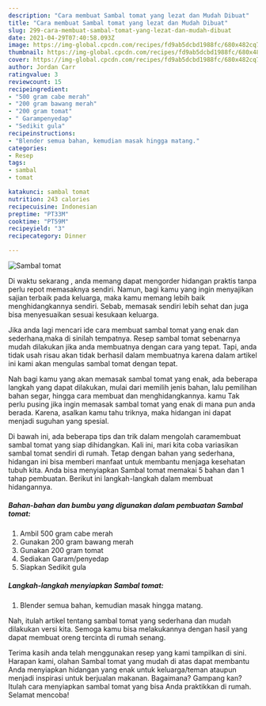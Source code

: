 ```yaml
---
description: "Cara membuat Sambal tomat yang lezat dan Mudah Dibuat"
title: "Cara membuat Sambal tomat yang lezat dan Mudah Dibuat"
slug: 299-cara-membuat-sambal-tomat-yang-lezat-dan-mudah-dibuat
date: 2021-04-29T07:40:58.093Z
image: https://img-global.cpcdn.com/recipes/fd9ab5dcbd1988fc/680x482cq70/sambal-tomat-foto-resep-utama.jpg
thumbnail: https://img-global.cpcdn.com/recipes/fd9ab5dcbd1988fc/680x482cq70/sambal-tomat-foto-resep-utama.jpg
cover: https://img-global.cpcdn.com/recipes/fd9ab5dcbd1988fc/680x482cq70/sambal-tomat-foto-resep-utama.jpg
author: Jordan Carr
ratingvalue: 3
reviewcount: 15
recipeingredient:
- "500 gram cabe merah"
- "200 gram bawang merah"
- "200 gram tomat"
- " Garampenyedap"
- "Sedikit gula"
recipeinstructions:
- "Blender semua bahan, kemudian masak hingga matang."
categories:
- Resep
tags:
- sambal
- tomat

katakunci: sambal tomat 
nutrition: 243 calories
recipecuisine: Indonesian
preptime: "PT33M"
cooktime: "PT59M"
recipeyield: "3"
recipecategory: Dinner

---
```



![Sambal tomat](https://img-global.cpcdn.com/recipes/fd9ab5dcbd1988fc/680x482cq70/sambal-tomat-foto-resep-utama.jpg)

Di waktu  sekarang , anda memang dapat mengorder hidangan praktis tanpa perlu repot memasaknya sendiri. Namun, bagi kamu yang ingin menyajikan sajian terbaik pada keluarga, maka kamu memang lebih baik menghidangkannya sendiri. Sebab, memasak sendiri lebih sehat dan juga bisa menyesuaikan sesuai kesukaan keluarga.

Jika anda lagi mencari ide cara membuat sambal tomat yang enak dan sederhana,maka di sinilah tempatnya. Resep sambal tomat  sebenarnya mudah dilakukan jika anda membuatnya dengan cara yang tepat. Tapi, anda tidak usah risau akan tidak berhasil dalam membuatnya 
karena dalam artikel ini kami akan mengulas sambal tomat dengan tepat.  



Nah bagi kamu yang akan memasak sambal tomat yang enak, ada beberapa langkah yang dapat dilakukan, mulai dari memilih jenis bahan, lalu pemilihan bahan segar, hingga cara membuat dan menghidangkannya. kamu Tak perlu pusing jika ingin memasak sambal tomat yang enak di mana pun anda berada. Karena, asalkan kamu  tahu triknya, maka hidangan ini dapat menjadi suguhan yang spesial.

Di bawah ini, ada beberapa tips dan trik dalam mengolah caramembuat sambal tomat yang siap dihidangkan. Kali ini, mari kita coba variasikan sambal tomat sendiri di rumah. Tetap dengan bahan yang sederhana, hidangan ini bisa memberi manfaat untuk membantu menjaga kesehatan tubuh kita. Anda bisa menyiapkan Sambal tomat memakai 5 bahan dan 1 tahap pembuatan. Berikut ini langkah-langkah dalam membuat hidangannya.

<!--inarticleads1-->

##### Bahan-bahan dan bumbu yang digunakan dalam pembuatan Sambal tomat:

1. Ambil 500 gram cabe merah
1. Gunakan 200 gram bawang merah
1. Gunakan 200 gram tomat
1. Sediakan  Garam/penyedap
1. Siapkan Sedikit gula




<!--inarticleads2-->

##### Langkah-langkah menyiapkan Sambal tomat:

1. Blender semua bahan, kemudian masak hingga matang.




Nah, itulah artikel tentang  sambal tomat  yang sederhana dan mudah dilakukan versi kita. Semoga kamu bisa melakukannya dengan hasil yang dapat membuat oreng tercinta di rumah senang. 

Terima kasih anda telah menggunakan resep yang kami tampilkan di sini. Harapan kami, olahan  Sambal tomat yang mudah di atas dapat membantu Anda menyiapkan hidangan yang enak untuk keluarga/teman ataupun menjadi inspirasi untuk berjualan makanan. Bagaimana? Gampang kan? Itulah cara menyiapkan sambal tomat yang bisa Anda praktikkan di rumah. Selamat mencoba!

